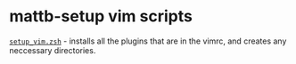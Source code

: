 mattb-setup vim scripts
=======================

[`setup_vim.zsh`](./setup_vim.zsh) - installs all the plugins that are in the vimrc, and creates any neccessary directories.
